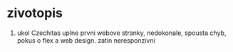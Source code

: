 # zivotopis
1. ukol Czechitas
uplne prvni webove stranky, nedokonale, spousta chyb, pokus o flex a web design.
zatin neresponzivni
